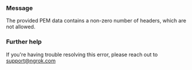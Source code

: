 
### Message
The provided PEM data contains a non-zero number of headers, which are not allowed.

### Further help
If you're having trouble resolving this error, please reach out to [support@ngrok.com](mailto:support@ngrok.com?subject=Help%20with%20ERR_NGROK_1910)

